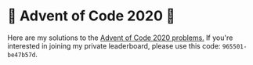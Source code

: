 # 🎄 Advent of Code 2020 🎄

Here are my solutions to the [Advent of Code 2020 problems.](https://adventofcode.com/2020/) If you're interested in joining my private leaderboard, please use this code: ```965501-be47b57d```. 

